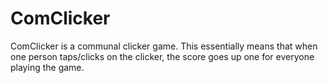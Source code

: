 # ComClicker
ComClicker is a communal clicker game.  This essentially means that when one person taps/clicks on the clicker, the score goes up one for everyone playing the game.
